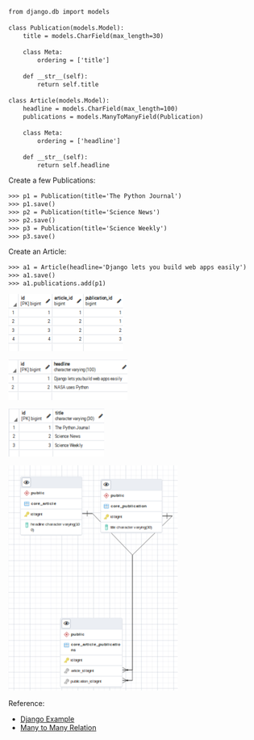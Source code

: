 ```
from django.db import models

class Publication(models.Model):
    title = models.CharField(max_length=30)

    class Meta:
        ordering = ['title']

    def __str__(self):
        return self.title

class Article(models.Model):
    headline = models.CharField(max_length=100)
    publications = models.ManyToManyField(Publication)

    class Meta:
        ordering = ['headline']

    def __str__(self):
        return self.headline
```
Create a few Publications:

```
>>> p1 = Publication(title='The Python Journal')
>>> p1.save()
>>> p2 = Publication(title='Science News')
>>> p2.save()
>>> p3 = Publication(title='Science Weekly')
>>> p3.save()
```
Create an Article:

```
>>> a1 = Article(headline='Django lets you build web apps easily')
>>> a1.save()
>>> a1.publications.add(p1)

```

![Article Publication](article_publications.png "Article Publication")

![Article](article.png "Article")

![Publication](publication.png "Publication")

![Entity Relation Diagram](er.png "Entity Relation Diagram")



Reference:
- [Django Example](https://docs.djangoproject.com/en/4.0/topics/db/examples/many_to_many/)
- [Many to Many Relation](https://fmhelp.filemaker.com/help/18/fmp/en/index.html#page/FMP_Help/many-to-many-relationships.html)
